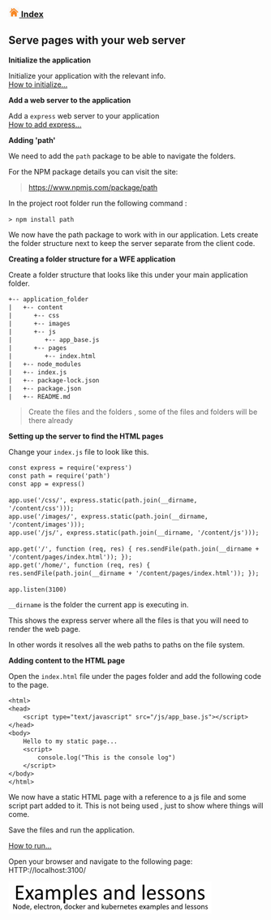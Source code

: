 ### [![Index](https://github.com/Roche-Olivier/help.windows10.nodejs.basics/blob/master/_content/_images/home.png "Index") Index](https://github.com/Roche-Olivier/help.windows10.nodejs.express.website)

## Serve pages with your web server


**Initialize the application**

Initialize your application with the relevant info.<br>
[How to initialize...](https://github.com/Roche-Olivier/help.windows10.nodejs.basics/blob/master/_content/_pages/start.initialize.md)

**Add a web server to the application**

Add a `express` web server to your application <br>
[How to add express...](https://github.com/Roche-Olivier/help.windows10.nodejs.express.website/blob/master/_content/_pages/webpage.create.webserver.md)


**Adding 'path'**

We need to add the `path` package to be able to navigate the folders.

For the NPM package details you can visit the site:

> https://www.npmjs.com/package/path

In the project root folder run the following command :

`> npm install path`

We now have the path package to work with in our application. Lets create the folder structure next to keep the server separate from the client code.


**Creating a folder structure for a WFE application**

Create a folder structure that looks like this under your main application folder.<br>
``` 
+-- application_folder
|   +-- content
|      +-- css
|      +-- images
|      +-- js
|         +-- app_base.js
|      +-- pages
|         +-- index.html
|   +-- node_modules
|   +-- index.js
|   +-- package-lock.json
|   +-- package.json
|   +-- README.md
```

> Create the files and the folders , some of the files and folders will be there already


**Setting up the server to find the HTML pages**

Change your `index.js` file to look like this.
```
const express = require('express')
const path = require('path')
const app = express()

app.use('/css/', express.static(path.join(__dirname, '/content/css')));
app.use('/images/', express.static(path.join(__dirname, '/content/images')));
app.use('/js/', express.static(path.join(__dirname, '/content/js')));

app.get('/', function (req, res) { res.sendFile(path.join(__dirname + '/content/pages/index.html')); });
app.get('/home/', function (req, res) { res.sendFile(path.join(__dirname + '/content/pages/index.html')); });

app.listen(3100)
```

`__dirname` is the folder the current app is executing in.

This shows the express server where all the files is that you will need to render the web page.

In other words it resolves all the web paths to paths on the file system.


**Adding content to the HTML page**

Open the `index.html` file under the pages folder and add the following code to the page.<br>
```
<html>
<head>
    <script type="text/javascript" src="/js/app_base.js"></script>
</head>
<body>
    Hello to my static page...
    <script>
        console.log("This is the console log")
    </script>
</body>
</html>
```

We now have a static HTML page with a reference to a js file and some script part added to it. This is not being used , just to show where things will come.


Save the files and run the application.

[How to run...](https://github.com/Roche-Olivier/help.windows10.nodejs.basics/blob/master/_content/_pages/start.running.md)

Open your browser and navigate to the following page: HTTP://localhost:3100/

![Examples and lessons](https://github.com/Roche-Olivier/help.windows10.nodejs.basics/blob/master/_content/_images/footer.png "Examples and lessons")



